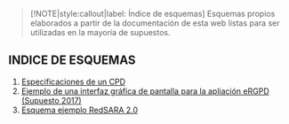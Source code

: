 > [!NOTE|style:callout|label: Índice de esquemas]
> Esquemas propios elaborados a partir de la documentación de esta web listas para ser utilizadas en la mayoría de supuestos.

## INDICE DE ESQUEMAS  <!-- {docsify-ignore} -->

1. [Especificaciones de un CPD](/esquemas/es-diseno-cpd.md)
2. [Ejemplo de una interfaz gráfica de pantalla para la apliación eRGPD (Supuesto 2017)](/esquemas/es-capas-ergpd.md)
3. [Esquema ejemplo RedSARA 2.0](/esquemas/es-redsara2.md)